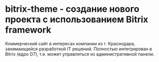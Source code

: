 # bitrix-theme - создание нового проекта с использованием Bitrix framework
Коммерческий сайт в интересах компании из г. Краснодара, занимающейся разработкой IT решений.
Полностью интегрирован в Bitrix (ядро D7), т.е. может управляться из административной панели. 

